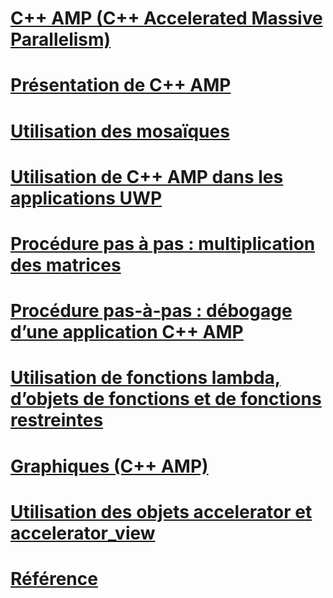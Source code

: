 # [C++ AMP (C++ Accelerated Massive Parallelism)](cpp-amp-cpp-accelerated-massive-parallelism.md)
# [Présentation de C++ AMP](cpp-amp-overview.md)
# [Utilisation des mosaïques](using-tiles.md)
# [Utilisation de C++ AMP dans les applications UWP](using-cpp-amp-in-windows-store-apps.md)
# [Procédure pas à pas : multiplication des matrices](walkthrough-matrix-multiplication.md)
# [Procédure pas-à-pas : débogage d’une application C++ AMP](walkthrough-debugging-a-cpp-amp-application.md)
# [Utilisation de fonctions lambda, d’objets de fonctions et de fonctions restreintes](using-lambdas-function-objects-and-restricted-functions.md)
# [Graphiques (C++ AMP)](graphics-cpp-amp.md)
# [Utilisation des objets accelerator et accelerator_view](using-accelerator-and-accelerator-view-objects.md)
# [Référence](reference/toc.md)
